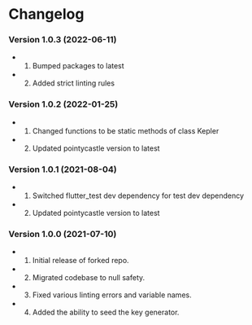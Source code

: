 Changelog
=========

### Version 1.0.3 (2022-06-11)
* 1. Bumped packages to latest
* 2. Added strict linting rules 

### Version 1.0.2 (2022-01-25)
* 1. Changed functions to be static methods of class Kepler
* 2. Updated pointycastle version to latest

### Version 1.0.1 (2021-08-04)
* 1. Switched flutter_test dev dependency for test dev dependency
* 2. Updated pointycastle version to latest


### Version 1.0.0 (2021-07-10)
* 1. Initial release of forked repo.
* 2. Migrated codebase to null safety.
* 3. Fixed various linting errors and variable names.
* 4. Added the ability to seed the key generator.
